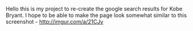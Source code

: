 Hello this is my project to re-create the google search results for Kobe Bryant. I hope to be able to make the page look somewhat similar to this screenshot - http://imgur.com/a/21CJv
